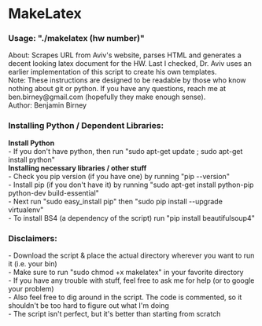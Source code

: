 <h1>MakeLatex</h1>
<h3>Usage: "./makelatex (hw number)"</h3>
About: Scrapes URL from Aviv's website, parses HTML and generates a decent looking latex document for the HW. Last I checked, Dr. Aviv uses an earlier implementation of this script to create his own templates.<br>
Note: These instructions are designed to be readable by those who know nothing about git or python. If you have any questions, reach me at ben.birney@gmail.com (hopefully they make enough sense).<br>
Author: Benjamin Birney

<h3>Installing Python / Dependent Libraries:</h3>
<b>Install Python</b><br>
  - If you don't have python, then run "sudo apt-get update ; sudo apt-get install python"<br>
<b>Installing necessary libraries / other stuff</b><br>
  - Check you pip version (if you have one) by running "pip --version"<br>
  - Install pip (if you don't have it) by running "sudo apt-get install python-pip python-dev build-essential"<br>
  - Next run "sudo easy_install pip" then "sudo pip install --upgrade virtualenv"<br>
  - To install BS4 (a dependency of the script) run "pip install beautifulsoup4"<br>
<h3>Disclaimers:</h3>
- Download the script & place the actual directory wherever you want to run it (i.e. your bin)<br>
- Make sure to run "sudo chmod +x makelatex" in your favorite directory<br>
- If you have any trouble with stuff, feel free to ask me for help (or to google your problem)<br>
- Also feel free to dig around in the script. The code is commented, so it shouldn't be too hard to figure out what I'm doing<br>
- The script isn't perfect, but it's better than starting from scratch
